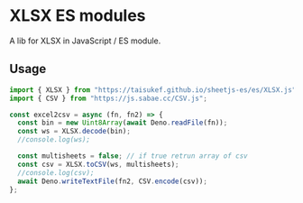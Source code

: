 # XLSX ES modules

A lib for XLSX in JavaScript / ES module.

## Usage

```js
import { XLSX } from "https://taisukef.github.io/sheetjs-es/es/XLSX.js";
import { CSV } from "https://js.sabae.cc/CSV.js";

const excel2csv = async (fn, fn2) => {
  const bin = new Uint8Array(await Deno.readFile(fn));
  const ws = XLSX.decode(bin);
  //console.log(ws);

  const multisheets = false; // if true retrun array of csv
  const csv = XLSX.toCSV(ws, multisheets);
  //console.log(csv);
  await Deno.writeTextFile(fn2, CSV.encode(csv));
};
```
